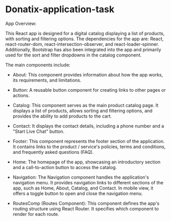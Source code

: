 # Donatix-application-task

App Overview:

This React app is designed for a digital catalog displaying a list of products, with sorting and filtering options. The dependencies for the app are: React, react-router-dom, react-intersection-observer, and react-loader-spinner. Additionally, Bootstrap has also been integrated into the app and primarily used for the sort and filter dropdowns in the catalog component.


The main components include:

- About: This component provides information about how the app works, its requirements, and limitations.

- Button: A reusable button component for creating links to other pages or actions.

- Catalog: This component serves as the main product catalog page. It displays a list of products, allows sorting and filtering options, and provides the ability to add products to the cart.

- Contact: It displays the contact details, including a phone number and a "Start Live Chat" button.

- Footer: This component represents the footer section of the application. It contains links to the product / service's policies, terms and conditions, and frequently asked questions (FAQ).

- Home: The homepage of the app, showcasing an introductory section and a call-to-action button to access the catalog.

- Navigation:  The Navigation component handles the application's navigation menu. It provides navigation links to different sections of the app, such as Home, About, Catalog, and Contact. In mobile view, it offers a toggle button to open and close the navigation menu.

- RoutesComp (Routes Component): This component defines the app's routing structure using React Router. It specifies which component to render for each route.